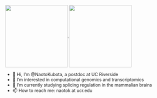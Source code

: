 <a href="https://github.com/anuraghazra/github-readme-stats">
  <img height=200 align="center" src="https://github-readme-stats.vercel.app/api?username=NaotoKubota&show_icons=true&rank_icon=github&bg_color=DEG,cadbe9,856fac&title_color=434d58" />
</a>
<a href="https://github.com/anuraghazra/convoychat">
  <img height=200 align="center" src="https://github-readme-stats.vercel.app/api/top-langs/?username=NaotoKubota&layout=donut&langs_count=8&card_width=320&title_color=434d58" />
</a>

<p></p>

- 👋 Hi, I’m @NaotoKubota, a postdoc at UC Riverside
- 👀 I’m interested in computational genomics and transcriptomics
- 🌱 I’m currently studying splicing regulation in the mammalian brains
- 📫 How to reach me: naotok at ucr.edu

<!---
NaotoKubota/NaotoKubota is a ✨ special ✨ repository because its `README.md` (this file) appears on your GitHub profile.
You can click the Preview link to take a look at your changes.
--->
